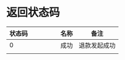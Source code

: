 # 返回状态码

| 状态码<img width=70/> | 名称 | 备注     |
|--------------------|----|--------|
| 0                  | 成功 | 退款发起成功 |
|                    |    |        |
